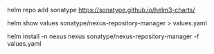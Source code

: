
helm repo add sonatype https://sonatype.github.io/helm3-charts/

helm show values sonatype/nexus-repository-manager > values.yaml

helm install -n nexus nexus sonatype/nexus-repository-manager -f values.yaml
